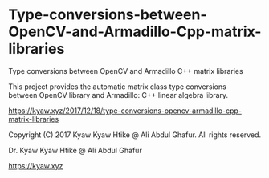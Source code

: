 # Type-conversions-between-OpenCV-and-Armadillo-Cpp-matrix-libraries
Type conversions between OpenCV and Armadillo C++ matrix libraries

This project provides the automatic matrix class type conversions between OpenCV library and Armadillo: C++ linear algebra library.

https://kyaw.xyz/2017/12/18/type-conversions-opencv-armadillo-cpp-matrix-libraries

Copyright (C) 2017 Kyaw Kyaw Htike @ Ali Abdul Ghafur. All rights reserved.



Dr. Kyaw Kyaw Htike @ Ali Abdul Ghafur



https://kyaw.xyz
